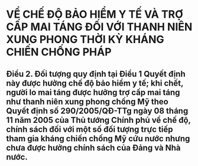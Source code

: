 # VỀ CHẾ ĐỘ BẢO HIỂM Y TẾ VÀ TRỢ CẤP MAI TÁNG ĐỐI VỚI THANH NIÊN XUNG PHONG THỜI KỲ KHÁNG CHIẾN CHỐNG PHÁP

## Điều 2. Đối tượng quy định tại Điều 1 Quyết định này được hưởng chế độ bảo hiểm y tế; khi chết, người lo mai táng được hưởng trợ cấp mai táng như thanh niên xung phong chống Mỹ theo Quyết định số 290/2005/QĐ-TTg ngày 08 tháng 11 năm 2005 của Thủ tướng Chính phủ về chế độ, chính sách đối với một số đối tượng trực tiếp tham gia kháng chiến chống Mỹ cứu nước nhưng chưa được hưởng chính sách của Đảng và Nhà nước.